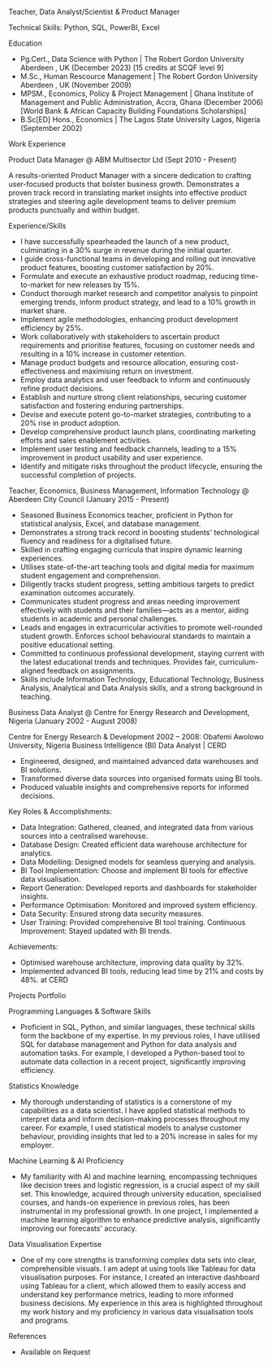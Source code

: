 Teacher, Data Analyst/Scientist & Product Manager

Technical Skills: Python, SQL, PowerBI, Excel

Education

- Pg.Cert., Data Science with Python | The Robert Gordon University Aberdeen , UK (December 2023) [15 credits at SCQF level 9]
- M.Sc., Human Rescource Management | The Robert Gordon University Aberdeen , UK (November 2009)
- MPSM., Economics, Policy & Project Management  | Ghana Institute of Management and Public Administration, Accra, Ghana (December 2006) [World Bank & African Capacity Building Foundations Scholarships]
- B.Sc[ED] Hons., Economics | The Lagos State University Lagos, Nigeria (September 2002)

Work Experience

Product Data Manager @ ABM Multisector Ltd (Sept 2010 - Present)

A results-oriented Product Manager with a sincere dedication to crafting user-focused products that bolster business growth. Demonstrates a proven track record in translating market insights into effective product strategies and steering agile development teams to deliver premium products punctually and within budget.

Experience/Skills
- I have successfully spearheaded the launch of a new product, culminating in a 30% surge in revenue during the initial quarter.
- I guide cross-functional teams in developing and rolling out innovative product features, boosting customer satisfaction by 20%.
- Formulate and execute an exhaustive product roadmap, reducing time-to-market for new releases by 15%.
- Conduct thorough market research and competitor analysis to pinpoint emerging trends, inform product strategy, and lead to a 10% growth in market share.
- Implement agile methodologies, enhancing product development efficiency by 25%.
- Work collaboratively with stakeholders to ascertain product requirements and prioritise features, focusing on customer needs and resulting in a 10% increase in customer retention.
- Manage product budgets and resource allocation, ensuring cost-effectiveness and maximising return on investment.
- Employ data analytics and user feedback to inform and continuously refine product decisions.
- Establish and nurture strong client relationships, securing customer satisfaction and fostering enduring partnerships.
- Devise and execute potent go-to-market strategies, contributing to a 20% rise in product adoption.
- Develop comprehensive product launch plans, coordinating marketing efforts and sales enablement activities.
- Implement user testing and feedback channels, leading to a 15% improvement in product usability and user experience.
- Identify and mitigate risks throughout the product lifecycle, ensuring the successful completion of projects.


Teacher, Economics, Business Management, Information Technology @ Aberdeen City Council (January 2015 - Present)

- Seasoned Business Economics teacher, proficient in Python for statistical analysis, Excel, and database management. 
- Demonstrates a strong track record in boosting students' technological fluency and readiness for a digitalised future. 
- Skilled in crafting engaging curricula that inspire dynamic learning experiences. 
- Utilises state-of-the-art teaching tools and digital media for maximum student engagement and comprehension.
- Diligently tracks student progress, setting ambitious targets to predict examination outcomes accurately. 
- Communicates student progress and areas needing improvement effectively with students and their families—acts as a mentor, aiding students in academic and personal challenges. 
- Leads and engages in extracurricular activities to promote well-rounded student growth. Enforces school behavioural standards to maintain a positive educational setting.
- Committed to continuous professional development, staying current with the latest educational trends and techniques. Provides fair, curriculum-aligned feedback on assignments.
- Skills include Information Technology, Educational Technology, Business Analysis, Analytical and Data Analysis skills, and a strong background in teaching.


Business Data Analyst @ Centre for Energy Research and Development, Nigeria (January 2002 - August 2008)

Centre for Energy Research & Development 2002 – 2008: Obafemi Awolowo University, Nigeria
Business Intelligence (BI) Data Analyst | CERD
- Engineered, designed, and maintained advanced data warehouses and BI solutions.
- Transformed diverse data sources into organised formats using BI tools.
- Produced valuable insights and comprehensive reports for informed decisions. 

Key Roles & Accomplishments: 
- Data Integration: Gathered, cleaned, and integrated data from various sources into a centralised warehouse. 
- Database Design: Created efficient data warehouse architecture for analytics. 
- Data Modelling: Designed models for seamless querying and analysis. 
- BI Tool Implementation: Choose and implement BI tools for effective data visualisation. 
- Report Generation: Developed reports and dashboards for stakeholder insights. 
- Performance Optimisation: Monitored and improved system efficiency. 
- Data Security: Ensured strong data security measures. 
- User Training: Provided comprehensive BI tool training. Continuous Improvement: Stayed updated with BI trends. 

Achievements:
- Optimised warehouse architecture, improving data quality by 32%.
- Implemented advanced BI tools, reducing lead time by 21% and costs by 48%. at CERD



Projects Portfolio

Programming Languages & Software Skills
- Proficient in SQL, Python, and similar languages, these technical skills form the backbone of my expertise. In my previous roles, I have utilised SQL for database management and Python for data analysis and automation tasks. For example, I developed a Python-based tool to automate data collection in a recent project, significantly improving efficiency.

Statistics Knowledge
- My thorough understanding of statistics is a cornerstone of my capabilities as a data scientist. I have applied statistical methods to interpret data and inform decision-making processes throughout my career. For example, I used statistical models to analyse customer behaviour, providing insights that led to a 20% increase in sales for my employer.

Machine Learning & AI Proficiency
- My familiarity with AI and machine learning, encompassing techniques like decision trees and logistic regression, is a crucial aspect of my skill set. This knowledge, acquired through university education, specialised courses, and hands-on experience in previous roles, has been instrumental in my professional growth. In one project, I implemented a machine learning algorithm to enhance predictive analysis, significantly improving our forecasts' accuracy.

Data Visualisation Expertise
- One of my core strengths is transforming complex data sets into clear, comprehensible visuals. I am adept at using tools like  Tableau for data visualisation purposes. For instance, I created an interactive dashboard using Tableau for a client, which allowed them to easily access and understand key performance metrics, leading to more informed business decisions. My experience in this area is highlighted throughout my work history and my proficiency in various data visualisation tools and programs.

References

- Available on Request
